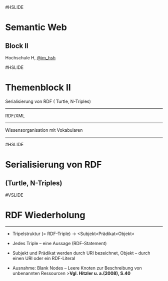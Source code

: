 #HSLIDE

# Semantic Web
## Block II

Hochschule H,
[@im_hsh](https://twitter.com/im_hsh)

#HSLIDE

 # **Themenblock II**
 

   Serialisierung von RDF ( Turtle, N-Triples) 

   -------------------------------------------- 
   RDF/XML

   -------------------------------------------- 
   Wissensorganisation mit Vokabularen

   -------------------------------------------- 


#HSLIDE
   
   
# Serialisierung von RDF 
##      (Turtle, N-Triples) 

#VSLIDE

# RDF Wiederholung
--------------------------------------------

   * Tripelstruktur (= RDF-Triple) -> 
   &lt;Subjekt&lt;Prädikat&lt;Objekt&lt;
   
   * Jedes Triple – eine Aussage (RDF-Statement)
   
   * Subjekt und Prädikat werden durch URI bezeichnet, Objekt – durch einen URI oder ein RDF-Literal
   
   * Ausnahme: Blank Nodes – Leere Knoten zur Beschreibung von unbenannten Ressourcen >**Vgl. Hitzler u. a.(2008), S.40**

